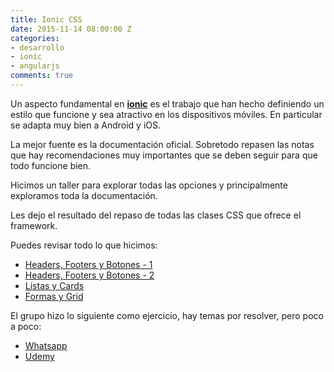 ```yaml
---
title: Ionic CSS
date: 2015-11-14 08:00:00 Z
categories:
- desarrollo
- ionic
- angularjs
comments: true
---
```


Un aspecto fundamental en [__ionic__][6] es el trabajo que han hecho definiendo un estilo que funcione y sea atractivo en los dispositivos móviles. En particular se adapta muy bien a Android y iOS.

La mejor fuente es la documentación oficial. Sobretodo repasen las notas que hay recomendaciones muy importantes que se deben seguir para que todo funcione bien.

Hicimos un taller para explorar todas las opciones y principalmente exploramos toda la documentación.

Les dejo el resultado del repaso de todas las clases CSS que ofrece el framework.

Puedes revisar todo lo que hicimos:

- [Headers, Footers y Botones - 1][5]
- [Headers, Footers y Botones - 2][2]
- [Listas y Cards][1]
- [Formas y Grid][4]

El grupo hizo lo siguiente como ejercicio, hay temas por resolver, pero poco a poco:

- [Whatsapp][7]
- [Udemy][8]

[1]: http://play.ionic.io/app/e2fe954b9c8b "Uso de estilos CSS"
[2]: http://play.ionic.io/app/56f38d3d0ba8 "Uso de estilos CSS"
[4]: http://play.ionic.io/app/b36b1540b688 "Uso de estilos CSS"
[5]: http://play.ionic.io/app/012201220465 "Uso de estilos CSS"
[6]: http://ionicframework.com "ionic Framework"
[7]: http://play.ionic.io/app/1db7031a56a4 "Alejandro Guillén"
[8]: http://play.ionic.io/app/e332144079e7 "Geraldine Ganaim"